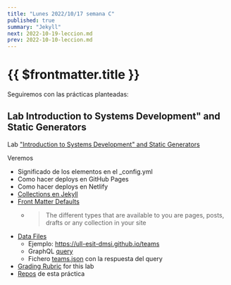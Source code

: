 ```yaml
---
title: "Lunes 2022/10/17 semana C"
published: true
summary: "Jekyll"
next: 2022-10-19-leccion.md
prev: 2022-10-10-leccion.md
---
```


# {{ $frontmatter.title }}

Seguiremos con las prácticas planteadas: 

## Lab Introduction to Systems Development" and Static Generators

Lab ["Introduction to Systems Development" and Static Generators](/practicas/intro2sd.html)

Veremos 

* Significado de los elementos en el _config.yml
* Como hacer deploys en GitHub Pages
* Como hacer deploys en Netlify
* [Collections en Jekyll](https://jekyllrb.com/docs/collections/)
* [Front Matter Defaults](https://jekyllrb.com/docs/configuration/front-matter-defaults/)
  * > The different types that are available to you are pages, posts, drafts or any collection in your site
* [Data Files](https://jekyllrb.com/docs/datafiles/) 
  * Ejemplo: <https://ull-esit-dmsi.github.io/teams>
  *  GraphQL [query](//temas/web/graphql-query-to-github-for-teams)
  * Fichero [teams.json](https://github.com/ULL-ESIT-DMSI/ull-esit-dmsi.github.io-source/blob/master/_data/teams.json) con la respuesta del query
* [Grading Rubric](/practicas/intro2sd.html#rubrica) for this lab
* [Repos](https://github.com/orgs/ULL-MII-SYTWS-2223/repositories?q=intro2sd) de esta práctica

